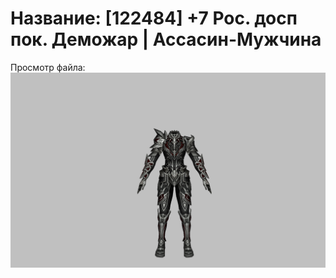 # Название: [122484] +7 Рос. досп пок. Деможар | Ассасин-Мужчина

Просмотр файла:
![p060034.png](p060034.png)